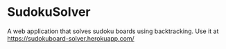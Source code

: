 # SudokuSolver
A web application that solves sudoku boards using backtracking.
Use it at https://sudokuboard-solver.herokuapp.com/
